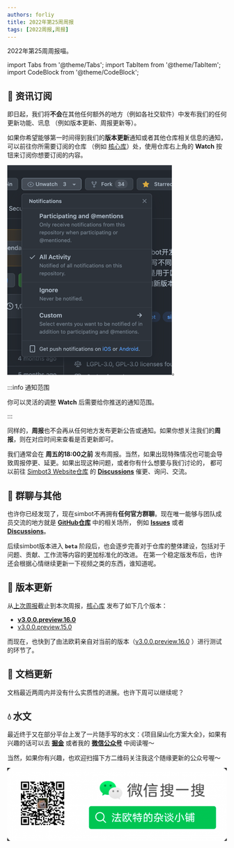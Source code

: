```yaml
---
authors: forliy
title: 2022年第25周周报
tags: [2022周报,周报]
---
```



2022年第25周周报喵。

<!--truncate-->

import Tabs from '@theme/Tabs';
import TabItem from '@theme/TabItem';
import CodeBlock from '@theme/CodeBlock';

## 📰 资讯订阅
即日起，我们将**不会**在其他任何额外的地方（例如各社交软件）中发布我们的任何更新功能、讯息 （例如版本更新、周报更新等）。

如果你希望能够第一时间得到我们的**版本更新**通知或者其他仓库相关信息的通知，可以前往你所需要订阅的仓库
（例如 [核心库](https://github.com/simple-robot/simpler-robot)）处，使用仓库右上角的 **Watch** 按钮来订阅你想要订阅的内容。

[![watch-button.png](watch-button.png)](watch-button.png)。

:::info 通知范围

你可以灵活的调整 **Watch** 后需要给你推送的通知范围。

:::


同样的，**周报**也不会再从任何地方发布更新公告或通知。如果你想关注我们的**周报**，则在对应时间来查看是否更新即可。

我们通常会在 **周五的18:00之前** 发布周报。当然，如果出现特殊情况也可能会导致周报停更、延更。如果出现这种问题，或者你有什么想要与我们讨论的，
都可以前往 [Simbot3 Website仓库](https://github.com/simple-robot-library/simbot3-website) 
的 [**Discussions**](https://github.com/simple-robot-library/simbot3-website/discussions) 催更、询问、交流。


## 💬 群聊与其他
也许你已经发现了，现在simbot不再拥有**任何官方群聊**。现在唯一能够与团队成员交流的地方就是
[**GitHub仓库**](https://github.com/simple-robot/simpler-robot) 中的相关场所，
例如 [**Issues**](https://github.com/simple-robot/simpler-robot/issues)
或者 [**Discussions**](https://github.com/simple-robot/simpler-robot/discussions)。

后续simbot版本进入 **`beta`** 阶段后，也会逐步完善对于仓库的整体建设，包括对于问题、贡献、工作流等内容的更加标准化的改进。
在第一个稳定版发布后，也许还会根据心情继续更新一下视频之类的东西，谁知道呢。


## 🚀 版本更新
从[上次周报](../2022-06-17-week-24-report)截止到本次周报，[核心库](https://github.com/simple-robot/simpler-robot) 发布了如下几个版本：
- [**v3.0.0.preview.16.0**][v3.0.0.preview.16.0] 
- [v3.0.0.preview.15.0][v3.0.0.preview.15.0] 

而现在，也快到了由法欧莉亲自对当前的版本（[v3.0.0.preview.16.0][v3.0.0.preview.16.0] ）进行测试的环节了。

[v3.0.0.preview.15.0]: https://github.com/simple-robot/simpler-robot/releases/tag/v3.0.0.preview.15.0
[v3.0.0.preview.16.0]: https://github.com/simple-robot/simpler-robot/releases/tag/v3.0.0.preview.16.0

## 📖 文档更新
文档最近两周内并没有什么实质性的进展。也许下周可以继续呢？


## 💧 水文
最近终于又在部分平台上发了一片随手写的水文：《项目屎山化方案大全》，如果有兴趣的话可以去 [**掘金**](https://juejin.cn/post/7111609522933743646)
或者我的 [**微信公众号**](https://mp.weixin.qq.com/s/4t5PPVo5Ca5b-xiVE-6BmA) 中阅读喔～

当然，如果你有兴趣，也欢迎扫描下方二维码关注我这个随缘更新的公众号喔～

[![公众号](gzh.png)](gzh.png '公众号')
